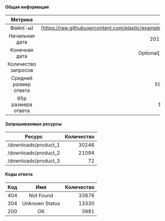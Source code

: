 #### Общая информация

|        Метрика        |                Значение                |
|:---------------------:|:--------------------------------------:|
|       Файл(-ы)        | [https://raw.githubusercontent.com/elastic/examples/master/Common%20Data%20Formats/nginx_logs/nginx_logs]|
|    Начальная дата     |                       2015-05-17T00:00Z|
|     Конечная дата     |             Optional[2024-12-11T00:00Z]|
|  Количество запросов  |                                   51412|
| Средний размер ответа |                          592378,401307b|
|   95p размера ответа  |                            1768,000000b|

#### Запрашиваемые ресурсы

|     Ресурс             | Количество       |
|:----------------------:|-----------------:|
| /downloads/product_1   |             30246|
| /downloads/product_2   |             21094|
| /downloads/product_3   |                72|

#### Коды ответа

| Код |          Имя          | Количество  |
|:---:|:---------------------:|------------:|
| 404 | Not Found             |        33876|
| 304 | Unknown Status        |        13330|
| 200 | OK                    |         3981|
